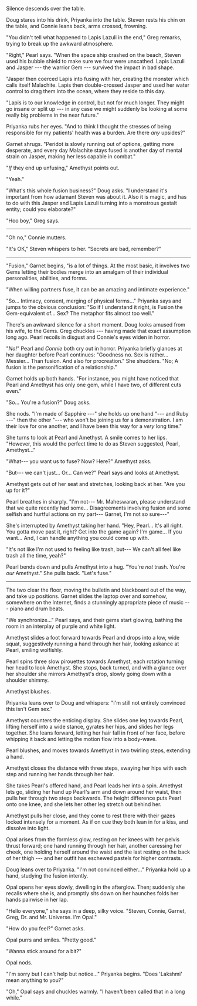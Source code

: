 Silence descends over the table.

Doug stares into his drink, Priyanka into the table. Steven rests his chin on
the table, and Connie leans back, arms crossed, frowning.

"You didn't tell what happened to Lapis Lazuli in the end," Greg remarks, trying
to break up the awkward atmosphere.

"Right," Pearl says. "When the space ship crashed on the beach, Steven used
his bubble shield to make sure we four were unscathed. Lapis Lazuli and Jasper ---
the warrior Gem --- survived the impact in bad shape.

"Jasper then coerced Lapis into fusing with her, creating the monster
which calls itself Malachite. Lapis then double-crossed Jasper and used her
water control to drag them into the ocean, where they reside to this day.

"Lapis is to our knowledge in control, but not for much longer. They
might go insane or split up --- in any case we might suddenly be looking at
some really big problems in the near future."

Priyanka rubs her eyes. "And to think I thought the stresses of being responsible
for my patients' health was a burden. Are there *any* upsides?"

Garnet shrugs. "Peridot is slowly running out of options, getting more desperate,
and every day Malachite stays fused is another day of mental strain on Jasper, making
her less capable in combat."

"*If* they end up unfusing," Amethyst points out.

"Yeah."

"What's this whole fusion business?" Doug asks. "I understand it's important 
from how adamant Steven was about it. Also it is magic, and
has to do with this Jasper and Lapis Lazuli turning into a monstrous gestalt entity;
could you elaborate?"

"Hoo boy," Greg says.

----

"Oh no," Connie mutters.

"It's OK," Steven whispers to her. "Secrets are bad, remember?"

----

"Fusion," Garnet begins, "is a lot of things. At the most basic, it
involves two Gems letting their bodies merge into an amalgam of their
individual personalities, abilities, and forms.

"When willing partners fuse, it can be an amazing and intimate experience."

"So... Intimacy, consent, merging of physical forms..."
Priyanka says and jumps to the obvious conclusion: "So if I understand it right,
is Fusion  the Gem-equivalent of... Sex? The metaphor fits almost too
well."

There's an awkward silence for a short moment. Doug looks amused from
his wife, to the Gems. Greg chuckles --- having made that exact assumption
long ago. Pearl recoils in disgust and Connie's eyes widen in horror.

"*No!*" Pearl and *Connie* both cry out in horror. Priyanka briefly glances
at her daughter before Pearl continues: "Goodness no. Sex is rather... Messier...
Than fusion. And also for procreation."
She shudders. "No; A fusion is the personification of a relationship."

Garnet holds up both hands. "For instance, you might have noticed that Pearl and Amethyst
has only one gem, while I have two, of different cuts even."

"So... You're a fusion?" Doug asks.

She nods. "I'm made of Sapphire ---" she holds up one hand "--- and Ruby ---" then the other
"--- who won't be joining us for a demonstration. I am their love for one another, and I have
been this way for a *very* long time."

She turns to look at Pearl and Amethyst. A smile comes to her lips.
"However, this would the perfect time to do as Steven suggested, Pearl, Amethyst..."

"What--- you want us to fuse? Now? Here?" Amethyst asks.

"But--- we can't just... Or... Can we?" Pearl says and looks at Amethyst.

Amethyst gets out of her seat and stretches, looking back at her.
"Are you up for it?"

Pearl breathes in sharply. "I'm not--- Mr. Maheswaran, please understand that we quite recently had
some... Disagreements involving fusion and some selfish and hurtful actions on
my part--- Garnet, I'm not so sure---"

She's interrupted by Amethyst taking her hand. "Hey, Pearl... It's all right.
You gotta move past it, right? Get into the game again? I'm game... If you
want... And, I can handle anything you could come up with.

"It's not like I'm not used to feeling like trash, but--- We can't
all feel like trash all the time, yeah?"

Pearl bends down and pulls Amethyst into a hug. "You're *not* trash. You're *our* Amethyst."
She pulls back. "Let's fuse."

----

The two clear the floor, moving the bulletin and blackboard out of the way, and take up positions.
Garnet slides the laptop over and somehow, somewhere on the Internet, finds a stunningly appropriate
piece of music --- piano and drum beats.

"We synchronize..." Pearl says, and their gems start glowing, bathing the room in an interplay of
purple and white light.

Amethyst slides a foot forward towards Pearl and drops into a low, wide squat, suggestively
running a hand through her hair, looking askance at Pearl, smiling wolfishly.

Pearl spins three slow pirouettes towards Amethyst, each rotation turning her head to look Amethyst.
She stops, back turned, and with a glance over her shoulder she mirrors Amethyst's drop, slowly going
down with a shoulder shimmy.

Amethyst blushes.

Priyanka leans over to Doug and whispers: "I'm still not entirely convinced this isn't Gem sex."

Amethyst counters the enticing display. She slides one leg towards Pearl, lifting herself into a
wide stance, gyrates her hips, and slides her legs together. She leans forward, letting her hair
fall in front of her face, before whipping it back and letting the motion flow into a body-wave.

Pearl blushes, and moves towards Amethyst in two twirling steps, extending a hand.

Amethyst closes the distance with three steps, swaying her hips with each step and running her
hands through her hair.

She takes Pearl's offered hand, and Pearl leads her into a spin. Amethyst lets go, sliding her
hand up Pearl's arm and down around her waist, then pulls her through two steps backwards.
The height difference puts Pearl onto one knee, and she lets her other leg stretch out behind her.

Amethyst pulls her close, and they come to rest there with their gazes locked intensely for a moment.
As if on cue they both lean in for a kiss, and dissolve into light.

Opal arises from the formless glow, resting on her knees with her pelvis thrust forward;
one hand running through her hair, another caressing her cheek,
one holding herself around the waist and the last resting on the
back of her thigh --- and her outfit has eschewed pastels for higher contrasts.

Doug leans over to Priyanka. "I'm not convinced either..." Priyanka hold up a hand,
studying the fusion intently.

Opal opens her eyes slowly, dwelling in the afterglow. Then; suddenly she recalls where she
is, and promptly sits down on her haunches folds her hands pairwise in her lap.

"Hello everyone," she says in a deep, silky voice. "Steven, Connie, Garnet, Greg,
Dr. and Mr. Universe. I'm Opal."

"How do you feel?" Garnet asks.

Opal purrs and smiles. "Pretty good."

"Wanna stick around for a bit?"

Opal nods.

"I'm sorry but I can't help but notice..." Priyanka begins. "Does 'Lakshmi' mean
anything to you?"

"Oh," Opal says and chuckles warmly. "I haven't been called that in a long while."
